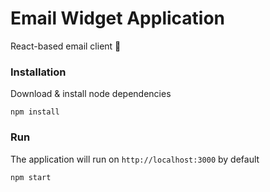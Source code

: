 # Email Widget Application

React-based email client 📨

### Installation
Download & install node dependencies
```
npm install
```

### Run
The application will run on `http://localhost:3000` by default
```
npm start
```
